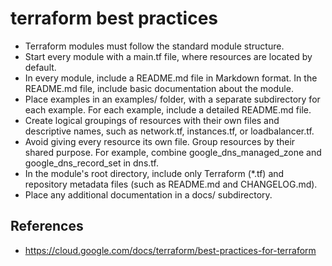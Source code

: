 # terraform best practices

- Terraform modules must follow the standard module structure.
- Start every module with a main.tf file, where resources are located by default.
- In every module, include a README.md file in Markdown format. In the README.md file, include basic documentation about the module.
- Place examples in an examples/ folder, with a separate subdirectory for each example. For each example, include a detailed README.md file.
- Create logical groupings of resources with their own files and descriptive names, such as network.tf, instances.tf, or loadbalancer.tf.
- Avoid giving every resource its own file. Group resources by their shared purpose. For example, combine google_dns_managed_zone and google_dns_record_set in dns.tf.
- In the module's root directory, include only Terraform (*.tf) and repository metadata files (such as README.md and CHANGELOG.md).
- Place any additional documentation in a docs/ subdirectory.


## References

- https://cloud.google.com/docs/terraform/best-practices-for-terraform